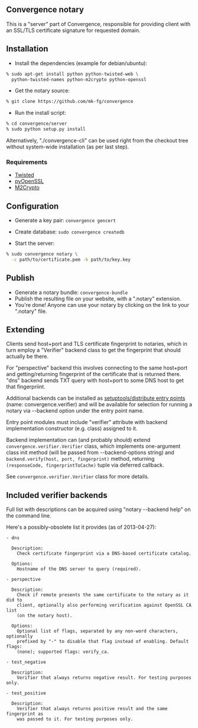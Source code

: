 Convergence notary
--------------------

This is a "server" part of Convergence, responsible for providing client with an
SSL/TLS certificate signature for requested domain.


Installation
--------------------

 - Install the dependencies (example for debian/ubuntu):

```bash
% sudo apt-get install python python-twisted-web \
  python-twisted-names python-m2crypto python-openssl
```

 - Get the notary source:

```bash
% git clone https://github.com/mk-fg/convergence
```

 - Run the install script:

```bash
% cd convergence/server
% sudo python setup.py install
```

Alternatively, "./convergence-cli" can be used right from the checkout tree
without system-wide installation (as per last step).

### Requirements

 - [Twisted](https://pypi.python.org/pypi/Twisted)
 - [pyOpenSSL](https://pypi.python.org/pypi/pyOpenSSL)
 - [M2Crypto](https://pypi.python.org/pypi/M2Crypto)


Configuration
--------------------

 - Generate a key pair: `convergence gencert`

 - Create database: `sudo convergence createdb`

 - Start the server:

```bash
% sudo convergence notary \
  -c path/to/certificate.pem -k path/to/key.key
```


Publish
--------------------

 - Generate a notary bundle: `convergence-bundle`
 - Publish the resulting file on your website, with a ".notary" extension.
 - You're done! Anyone can use your notary by clicking on the link to your ".notary" file.


Extending
--------------------

Clients send host+port and TLS certificate fingerprint to notaries, which in
turn employ a "Verifier" backend class to get the fingerprint that should
actually be there.

For "perspective" backend this involves connecting to the same host+port and
getting/returning fingerprint of the certificate that is returned there.
"dns" backend sends TXT query with host+port to some DNS host to get that
fingerpriint.

Additional backends can be installed as
[setuptools/distribute entry points](http://packages.python.org/distribute/setuptools.html#dynamic-discovery-of-services-and-plugins)
(name: convergence.verifier) and will be available for selection for running a
notary via --backend option under the entry point name.

Entry point modules must include "verifier" attribute with backend
implementation constructor (e.g. class) assigned to it.

Backend implementation can (and probably should) extend
`convergence.verifier.Verifier` class, which implements one-argument class init
method (will be passed from --backend-options string) and `backend.verify(host,
port, fingerprint)` method, returning `(responseCode, fingerprintToCache)` tuple
via deferred callback.

See `convergence.verifier.Verifier` class for more details.


Included verifier backends
--------------------

Full list with descriptions can be acquired using "notary --backend help" on the
command line.

Here's a possibly-obsolete list it provides (as of 2013-04-27):

	- dns

	  Description:
	    Check certificate fingerprint via a DNS-based certificate catalog.

	  Options:
	    Hostname of the DNS server to query (required).

	- perspective

	  Description:
	    Check if remote presents the same certificate to the notary as it did to
	    client, optionally also performing verification against OpenSSL CA list
	    (on the notary host).

	  Options:
	    Optional list of flags, separated by any non-word characters, optionally
	    prefixed by "-" to disable that flag instead of enabling. Default flags:
	    (none); supported flags: verify_ca.

	- test_negative

	  Description:
	    Verifier that always returns negative result. For testing purposes only.

	- test_positive

	  Description:
	    Verifier that always returns positive result and the same fingerprint as
	    was passed to it. For testing purposes only.
